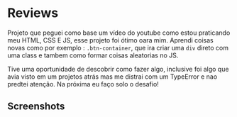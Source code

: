 # Reviews
Projeto que peguei como base um vídeo do youtube
como estou praticando meu HTML, CSS E JS, esse 
projeto foi ótimo oara mim. Aprendi coisas novas
como por exemplo : <code>.btn-container</code>,
que ira criar uma <code>div</code> direto com uma class
e tambem como formar coisas aleatorias no JS.

Tive uma oportunidade de descobrir como fazer algo, 
inclusive foi algo que avia visto em um projetos atrás
mas me distrai com um TypeError e nao predtei atenção.
Na próxima eu faço solo o desafio!

## Screenshots
